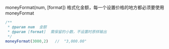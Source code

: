 moneyFormat\(num, \[format\]\)   格式化金额，每一个设置价格的地方都必须要使用moneyFormat

```js
/**
 * @param num  金额
 * @param [format]  需保留的小数，不设置时原样输出
 */
moneyFormat(3000,2)   //  "3,000.00"
```



